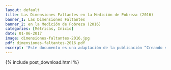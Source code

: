 ```yaml
---
layout: default
title: Las Dimensiones Faltantes en la Medición de Pobreza (2016)
banner_1: Las Dimensiones Faltantes
banner_2: en la Medición de Pobreza (2016)
categories: [Métricas, Inicio]
date: 01-06-2017
image: dimensiones-faltantes-2016.jpg
pdf: dimensiones-faltantes-2016.pdf
excerpt: 'Este documento es una adaptación de la publicación “Creando valor sostenible: Compromiso y responsabilidad social de la empresa privada en Venezuela” realizado por Mireya Vargas L. y publicado por Alianza Social de VenAmCham. Enero 2007'
---
```


{% include post_download.html %}